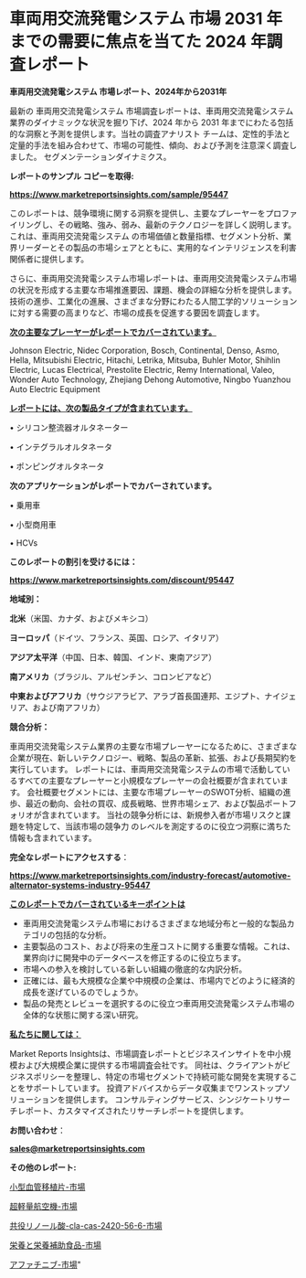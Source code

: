 # 車両用交流発電システム 市場 2031 年までの需要に焦点を当てた 2024 年調査レポート

<strong>車両用交流発電システム 市場レポート、2024年から2031年</strong>

最新の 車両用交流発電システム 市場調査レポートは、車両用交流発電システム 業界のダイナミックな状況を掘り下げ、2024 年から 2031 年までにわたる包括的な洞察と予測を提供します。当社の調査アナリスト チームは、定性的手法と定量的手法を組み合わせて、市場の可能性、傾向、および予測を注意深く調査しました。 セグメンテーションダイナミクス。



<strong>レポートのサンプル コピーを取得:</strong> <a href=https://www.marketreportsinsights.com/sample/95447>

<strong><u>https://www.marketreportsinsights.com/sample/95447</u></strong></a>

このレポートは、競争環境に関する洞察を提供し、主要なプレーヤーをプロファイリングし、その戦略、強み、弱み、最新のテクノロジーを詳しく説明します。 これは、車両用交流発電システム の市場価値と数量指標、セグメント分析、業界リーダーとその製品の市場シェアとともに、実用的なインテリジェンスを利害関係者に提供します。

さらに、車両用交流発電システム市場レポートは、車両用交流発電システム市場の状況を形成する主要な市場推進要因、課題、機会の詳細な分析を提供します。 技術の進歩、工業化の進展、さまざまな分野にわたる人間工学的ソリューションに対する需要の高まりなど、市場の成長を促進する要因を調査します。



<strong><u>次の主要なプレーヤーがレポートでカバーされています。</u></strong>

Johnson Electric, Nidec Corporation, Bosch, Continental, Denso, Asmo, Hella, Mitsubishi Electric, Hitachi, Letrika, Mitsuba, Buhler Motor, Shihlin Electric, Lucas Electrical, Prestolite Electric, Remy International, Valeo, Wonder Auto Technology, Zhejiang Dehong Automotive, Ningbo Yuanzhou Auto Electric Equipment



<strong><u><b>レポートには、次の製品タイプが含まれています。</b></u></strong>

• シリコン整流器オルタネーター

• インテグラルオルタネータ

• ポンピングオルタネータ



<strong><b>次のアプリケーションがレポートでカバーされています。</b></strong>

• 乗用車

• 小型商用車

• HCVs



<strong><b>このレポートの割引を受けるには：</b></strong><a href=https://www.marketreportsinsights.com/discount/95447>

<strong><u>https://www.marketreportsinsights.com/discount/95447</u></strong></a>



<strong>地域別：</strong>



<strong>北米</strong>（米国、カナダ、およびメキシコ）



<strong>ヨーロッパ</strong>（ドイツ、フランス、英国、ロシア、イタリア）



<strong>アジア太平洋</strong>（中国、日本、韓国、インド、東南アジア）



<strong>南アメリカ</strong>（ブラジル、アルゼンチン、コロンビアなど）



<strong>中東およびアフリカ</strong>（サウジアラビア、アラブ首長国連邦、エジプト、ナイジェリア、および南アフリカ）



<strong>競合分析：</strong>

車両用交流発電システム業界の主要な市場プレーヤーになるために、さまざまな企業が現在、新しいテクノロジー、戦略、製品の革新、拡張、および長期契約を実行しています。 レポートには、車両用交流発電システムの市場で活動しているすべての主要なプレーヤーと小規模なプレーヤーの会社概要が含まれています。 会社概要セグメントには、主要な市場プレーヤーのSWOT分析、組織の進歩、最近の動向、会社の買収、成長戦略、世界市場シェア、および製品ポートフォリオが含まれています。 当社の競争分析には、新規参入者が市場リスクと課題を特定して、当該市場の競争力 のレベルを測定するのに役立つ洞察に満ちた情報も含まれています。



<strong>完全なレポートにアクセスする</strong>：

<a href=https://www.marketreportsinsights.com/industry-forecast/automotive-alternator-systems-industry-95447>

<strong><u>https://www.marketreportsinsights.com/industry-forecast/automotive-alternator-systems-industry-95447</u></strong></a>



<strong><u><b>このレポートでカバーされているキーポイントは</b></u></strong>
<ul>
  <li>車両用交流発電システム市場におけるさまざまな地域分布と一般的な製品カテゴリの包括的な分析。</li>
  <li>主要製品のコスト、および将来の生産コストに関する重要な情報。これは、業界向けに開発中のデータベースを修正するのに役立ちます。</li>
  <li>市場への参入を検討している新しい組織の徹底的な内訳分析。</li>
  <li>正確には、最も大規模な企業や中規模の企業は、市場内でどのように経済的成長を遂げているのでしょうか。</li>
  <li>製品の発売とレビューを選択するのに役立つ車両用交流発電システム市場の全体的な状態に関する深い研究。</li>
</ul>


<strong><u><b>私たちに関しては：</b></u></strong>

Market Reports Insightsは、市場調査レポートとビジネスインサイトを中小規模および大規模企業に提供する市場調査会社です。 同社は、クライアントがビジネスポリシーを整理し、特定の市場セグメントで持続可能な開発を実現することをサポートしています。 投資アドバイスからデータ収集までワンストップソリューションを提供します。 コンサルティングサービス、シンジケートリサーチレポート、カスタマイズされたリサーチレポートを提供します。



<strong><b>お問い合わせ</b></strong>：

<a href=mailto:sales@marketreportsinsights.com>

<strong><u>sales@marketreportsinsights.com</u></strong></a>



<strong>その他のレポート:</strong>

<a href=https://www.linkedin.com/pulse/小型血管移植片-市場-2023-新興市場-将来の動向と市場需要-2030-ydbuf/>小型血管移植片-市場</a>

<a href=https://www.linkedin.com/pulse/超軽量航空機-市場-2023-年のダイナミクスとビジネストレンド-2030-trend-titans-360-analysis-hafwf/>超軽量航空機-市場</a>

<a href=https://www.linkedin.com/pulse/共役リノール酸-cla-cas-2420-56-6-市場-2023-年のダイナミクスとビジネストレンド-roubf/>共役リノール酸-cla-cas-2420-56-6-市場</a>

<a href=https://www.linkedin.com/pulse/栄養と栄養補助食品-市場-2023-swot-分析と最新イノベーション-2030-7puyf/>栄養と栄養補助食品-市場</a>

<a href=https://www.linkedin.com/pulse/アファチニブ-市場-2023-総利益と主要ベンダー-2030-trend-tracking-toolbox-24-analysis-tcx6f/>アファチニブ-市場</a>"

